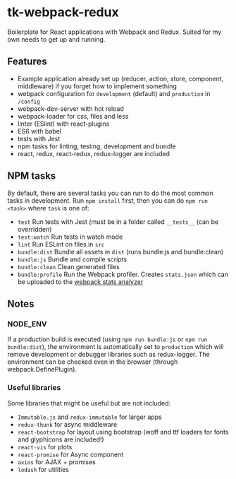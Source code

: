 # tk-webpack-redux
Boilerplate for React applications with Webpack and Redux.
Suited for my own needs to get up and running.

## Features

* Example application already set up (reducer, action, store, component, middleware) if you
forget how to implement something
* webpack configuration for `development` (default) and `production` in `/config`
* webpack-dev-server with hot reload
* webpack-loader for css, files and less
* linter (ESlint) with react-plugins
* ES6 with babel
* tests with Jest
* npm tasks for linting, testing, development and bundle
* react, redux, react-redux, redux-logger are included

## NPM tasks

By default, there are several tasks you can run to do the most common tasks in 
development. Run `npm install` first, then you can do `npm run <task>` where
`task` is one of:

* `test` Run tests with Jest (must be in a folder called `__tests__` (can be overridden)
* `test:watch` Run tests in watch mode
* `lint` Run ESLint on files in `src`
* `bundle:dist` Bundle all assets in `dist` (runs bundle:js and bundle:clean)
* `bundle:js` Bundle and compile scripts
* `bundle:clean` Clean generated files
* `bundle:profile` Run the Webpack profiler. Creates `stats.json` which can be uploaded to the [webpack stats analyzer](https://webpack.github.io/analyse/)

## Notes

### NODE_ENV

If a production build is executed (using `npm run bundle:js` or `npm run bundle:dist`), the environment is
automatically set to `production` which will remove development or debugger libraries such as redux-logger.
The environment can be checked even in the browser (through webpack.DefinePlugin).

### Useful libraries

Some libraries that might be useful but are not included:

* `Immutable.js` and `redux-immutable` for larger apps
* `redux-thunk` for async middleware
* `react-bootstrap` for layout using bootstrap (woff and ttf loaders for fonts and glyphicons are included!)
* `react-vis` for plots
* `react-promise` for Async component
* `axios` for AJAX + promises
* `lodash` for utilities 
